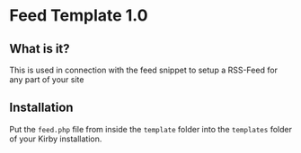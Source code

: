 # Feed Template 1.0

## What is it?

This is used in connection with the feed snippet to setup a RSS-Feed for any part of your site

## Installation

Put the `feed.php` file from inside the `template` folder into the `templates` folder of your Kirby installation.